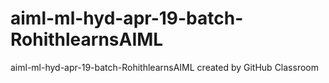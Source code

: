 # aiml-ml-hyd-apr-19-batch-RohithlearnsAIML
aiml-ml-hyd-apr-19-batch-RohithlearnsAIML created by GitHub Classroom
